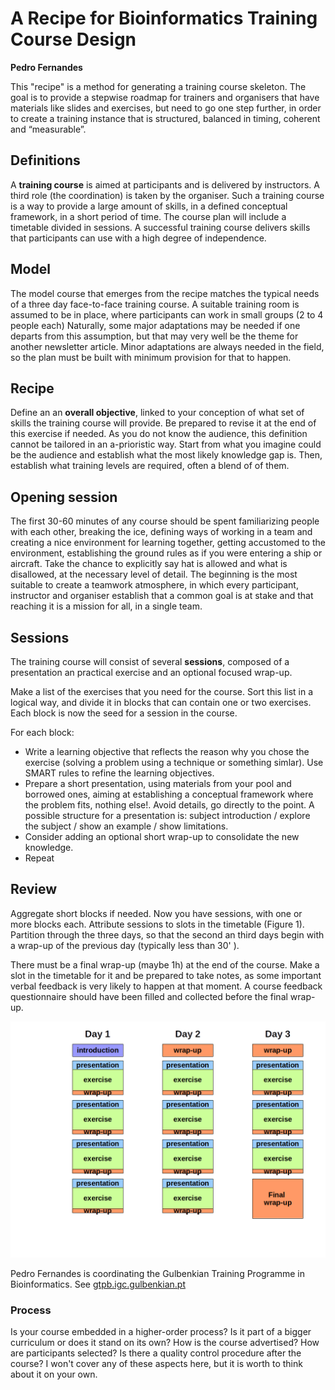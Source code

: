 
# A Recipe for Bioinformatics Training Course Design

**Pedro Fernandes**

This "recipe" is a method for generating a training course skeleton. The goal is to provide a stepwise roadmap for trainers and organisers that have materials like slides and exercises, but need to go one step further, in order to create a training instance that is structured, balanced in timing, coherent and “measurable”.

## Definitions
A  **training course** is aimed at participants  and is delivered by instructors. A third role (the coordination) is taken by the organiser. Such a  training course is a way to provide a large amount of skills, in a defined conceptual framework, in a short period of time.  The course plan will include a timetable divided in sessions. A successful training course delivers skills that participants can use with a high degree of independence.

## Model
The model course that emerges from the recipe matches the typical needs of a three day face-to-face training course. A suitable training room is assumed to be in place, where participants can work in small groups (2 to 4 people each) Naturally, some major adaptations may be needed if one departs from this assumption, but that may very well be the theme for another newsletter article. Minor adaptations are always needed in the field, so the plan must be built with minimum provision for that to happen.

## Recipe
Define an an **overall objective**, linked to your conception of what set of skills the training course will provide. Be prepared to revise it at the end of this exercise if needed. As you do not know the audience, this definition cannot be tailored in an a-prioristic way. Start from what you imagine could be the audience and establish what the most likely knowledge gap is. Then, establish what training levels are required, often a blend of of them.

## Opening session
The first 30-60 minutes of any course should be spent familiarizing people with each other, breaking the ice, defining ways of working in a team and creating a nice environment for learning together, getting accustomed to the environment, establishing the ground rules as if you were entering a ship or aircraft. Take the chance to explicitly say hat is allowed and what is disallowed, at the necessary level of detail. The beginning is the most suitable to create a teamwork atmosphere, in which every participant, instructor and organiser establish that a common goal is at stake and that reaching it is a mission for all, in a single team.

## Sessions
The training course will consist of several **sessions**, composed of a presentation an practical exercise and an optional focused wrap-up.

Make a list of the exercises that you need for the course. Sort this list in a logical way, and divide it in blocks that can contain one or two exercises. Each block is now the seed for a session in the course.

For each block:

* Write a learning objective that reflects the reason why you chose the exercise (solving a problem using a technique or something simlar). Use SMART rules to refine the learning objectives.
* Prepare a short presentation, using materials from your pool and borrowed ones, aiming at establishing a conceptual framework where the problem fits, nothing else!. Avoid details, go directly to the point. A possible structure for a presentation is: subject introduction / explore the subject / show an example / show limitations.
* Consider adding an optional short wrap-up to consolidate the new knowledge.
* Repeat

## Review

Aggregate short blocks if needed. Now you have sessions, with one or more blocks each. Attribute sessions to slots in the timetable (Figure 1). Partition through the three days, so that the second an third days begin with a wrap-up of the previous day (typically less than 30' ).

There must be a final wrap-up  (maybe 1h) at the end of the course. Make a slot in the timetable for it and be prepared to take notes, as some important verbal feedback is very likely to happen at that moment. A course feedback questionnaire should have been filled and collected before the final wrap-up.

![training course design](../images/course_design.png)

Pedro Fernandes is coordinating the Gulbenkian Training Programme in Bioinformatics. See [gtpb.igc.gulbenkian.pt](http://gtpb.igc.gulbenkian.pt)


### Process
Is your course embedded in a higher-order process? Is it part of a bigger curriculum or does it stand on its own? How is the course advertised? How are participants selected? Is there a quality control procedure after the course? I won't cover any of these aspects here, but it is worth to think about it on your own.
